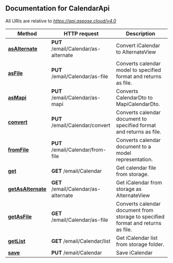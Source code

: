 
## Documentation for CalendarApi

All URIs are relative to *https://api.aspose.cloud/v4.0*

Method | HTTP request | Description
------ | ------------ | -----------
[**asAlternate**](CalendarApi.md#asAlternate) | **PUT** /email/Calendar/as-alternate | Convert iCalendar to AlternateView             
[**asFile**](CalendarApi.md#asFile) | **PUT** /email/Calendar/as-file | Converts calendar model to specified format and returns as file.             
[**asMapi**](CalendarApi.md#asMapi) | **PUT** /email/Calendar/as-mapi | Converts CalendarDto to MapiCalendarDto.             
[**convert**](CalendarApi.md#convert) | **PUT** /email/Calendar/convert | Converts calendar document to specified format and returns as file.             
[**fromFile**](CalendarApi.md#fromFile) | **PUT** /email/Calendar/from-file | Converts calendar document to a model representation.             
[**get**](CalendarApi.md#get) | **GET** /email/Calendar | Get calendar file from storage.             
[**getAsAlternate**](CalendarApi.md#getAsAlternate) | **GET** /email/Calendar/as-alternate | Get iCalendar from storage as AlternateView             
[**getAsFile**](CalendarApi.md#getAsFile) | **GET** /email/Calendar/as-file | Converts calendar document from storage to specified format and returns as file.             
[**getList**](CalendarApi.md#getList) | **GET** /email/Calendar/list | Get iCalendar list from storage folder.             
[**save**](CalendarApi.md#save) | **PUT** /email/Calendar | Save iCalendar             
